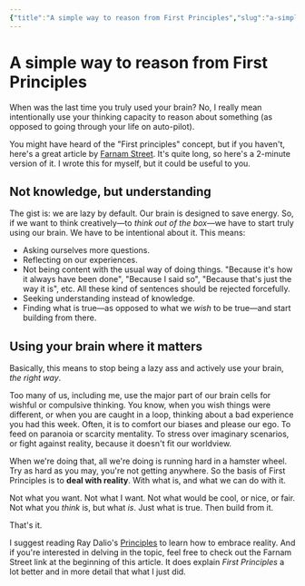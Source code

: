 ```yaml
---
{"title":"A simple way to reason from First Principles","slug":"a-simple-way-to-reason-from-first-principles","created":"2022-10-21T07:28:32.000Z","updated":"2024-12-07T19:25:14.386+01:00","dg-publish":true,"dg-list-home":true,"project":["[[noobthink.com]]"],"dg-path":"a-simple-way-to-reason-from-first-principles.md","permalink":"/a-simple-way-to-reason-from-first-principles/","dgPassFrontmatter":true}
---
```


# A simple way to reason from First Principles
When was the last time you truly used your brain?
No, I really mean intentionally use your thinking capacity to reason about something (as opposed to going through your life on auto-pilot).

You might have heard of the "First principles" concept, but if you haven't, here's a great article by [Farnam Street](https://fs.blog/2018/04/first-principles/). It's quite long, so here's a 2-minute version of it. I wrote this for myself, but it could be useful to you.

## Not knowledge, but understanding

The gist is: we are lazy by default. Our brain is designed to save energy. So, if we want to think creatively—to _think out of the box_—we have to start truly using our brain. We have to be intentional about it. This means:

- Asking ourselves more questions.
- Reflecting on our experiences.
- Not being content with the usual way of doing things. "Because it's how it always have been done", "Because I said so", "Because that's just the way it is", etc. All these kind of sentences should be rejected forcefully.
- Seeking understanding instead of knowledge.
- Finding what is true—as opposed to what we _wish_ to be true—and start building from there.

## Using your brain where it matters

Basically, this means to stop being a lazy ass and actively use your brain, _the right way_.

Too many of us, including me, use the major part of our brain cells for wishful or compulsive thinking. You know, when you wish things were different, or when you are caught in a loop, thinking about a bad experience you had this week. Often, it is to comfort our biases and please our ego. To feed on paranoia or scarcity mentality. To stress over imaginary scenarios, or fight against reality, because it doesn't fit our worldview.

When we're doing that, all we're doing is running hard in a hamster wheel. Try as hard as you may, you're not getting anywhere. So the basis of First Principles is to **deal with reality**. With what is, and what we can do with it.

Not what you want. Not what I want. Not what would be cool, or nice, or fair. Not what you _think_ is, but what _is_. Just what is true.
Then build from it.

That's it.

I suggest reading Ray Dalio's [Principles](https://amzn.to/3scBXkO) to learn how to embrace reality. And if you're interested in delving in the topic, feel free to check out the Farnam Street link at the beginning of this article. It does explain _First Principles_ a lot better and in more detail that what I just did.
